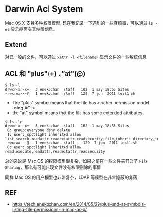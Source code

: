 # Darwin Acl System
Mac OS X 支持多种权限模型, 现在我记录一下遇到的一些麻烦事，可以通过 `ls -el` 显示是否有富权限信息。

## Extend
对已一般的文件，可以通过 `xattr -l <filename>` 显示文件的一些系统信息

## ACL 和 "plus"(+) 、”at"(@)
```
$ ls -l
drwxr-xr-x+   3 enekochan  staff   102  1 may 18:55 Sites
-rwxrwx---@   1 enekochan  staff   129  7 jun  2011 test1.sh
```
- The "plus" symbol means that the file has a richer permission model using ACLs 
- the "at" symbol means that the file has some extended attributes

```
$ ls -le
drwxr-xr-x+   3 enekochan  staff   102  1 may 18:55 Sites
 0: group:everyone deny delete
 1: user:_spotlight inherited allow list,search,readattr,readextattr,readsecurity,file_inherit,directory_inherit
-rwxrwx---@   1 enekochan  staff    129  7 jun  2011 test1.sh
 0: user:_spotlight inherited allow read,execute,readattr,readextattr,readsecurity
 ```

总的来说是 Mac OS 的权限模型很复杂，如果之前在一些文件夹开启了 `File Sharing`，那么有可能出现文件没有权限删除的事情


同样 Mac OS 的用户模型也非常复杂，LDAP 等模型在非常隐蔽的角落

## REF
- https://tech.enekochan.com/en/2014/05/29/plus-and-at-symbols-listing-file-permissions-in-mac-os-x/
